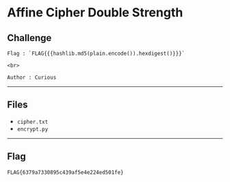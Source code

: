 # Affine Cipher Double Strength

## Challenge
```
Flag : `FLAG{{{hashlib.md5(plain.encode()).hexdigest()}}}`

<br>

Author : Curious
```

---
## Files
- `cipher.txt`
- `encrypt.py`

---
## Flag
```
FLAG{6379a7330895c439af5e4e224ed501fe}
```